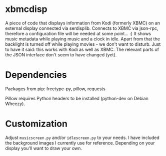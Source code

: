 xbmcdisp
========

A piece of code that displays information from Kodi (formerly XBMC) on an external display connected via serdisplib.
Connects to XBMC via json-rpc, therefore a configuration file will be needed at some point... :)
It shows music metadata while playing music and a clock in idle. Apart from that the backlight is turned off while playing movies - we don't want to disturb.
Just to have it said: this works with Kodi as well as XBMC. The relevant parts of the JSON interface don't seem to have changed (yet).

Dependencies
============

Packages from pip: freetype-py, pillow, requests

Pillow requires Python headers to be installed (python-dev on Debian Wheezy).

Customization
=============

Adjust `musicscreen.py` and/or `idlescreen.py` to your needs. I have included the background images I currently use for reference. Depending on your display you'll want to draw your own.


